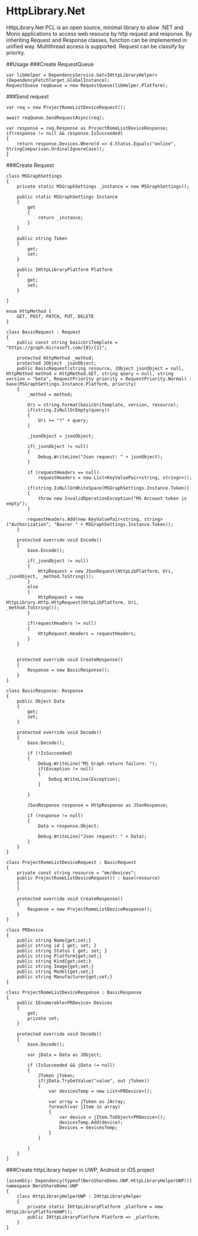 # HttpLibrary.Net
HttpLibrary.Net PCL is an open source, minimal library to allow .NET and Mono applications to access web resouce by http request and response.
By inheriting Request and Response classes, function can be implemented in unified way. Multithread access is supported. Request can be classify by priority.

##Usage
###Create RequestQueue

	var libHelper = DependencyService.Get<IHttpLibraryHelper>(DependencyFetchTarget.GlobalInstance);
	RequestQueue reqQueue = new RequestQueue(libHelper.Platform);

###Send request

	var req = new ProjectRomeListDeviceRequest();

	await reqQueue.SendRequestAsync(req);

	var response = req.Response as ProjectRomeListDeviceResponse;
	if(response != null && response.IsSucceeded)
	{
		return response.Devices.Where(d => d.Status.Equals("online", StringComparison.OrdinalIgnoreCase));
	}	
		
###Create Request

	class MSGraphSettings
    {
        private static MSGraphSettings _instance = new MSGraphSettings();

        public static MSGraphSettings Instance
        {
            get
            {
                return _instance;
            }
        }

        public string Token
        {
            get;
            set;
        }

        public IHttpLibraryPlatform Platform
        {
            get;
            set;
        }

    }
	
	enum HttpMethod {
        GET, POST, PATCH, PUT, DELETE
    }

    class BasicRequest : Request
    {
        public const string basicUriTemplate = "https://graph.microsoft.com/{0}/{1}";

        protected HttpMethod _method;
        protected JObject _jsonObject;
        public BasicRequest(string resource, JObject jsonObject = null, HttpMethod method = HttpMethod.GET, string query = null, string version = "beta", RequestPriority priority = RequestPriority.Normal) : base(MSGraphSettings.Instance.Platform, priority)
        {
            _method = method;

            Uri = string.Format(basicUriTemplate, version, resource);
            if(string.IsNullOrEmpty(query))
            {
                Uri += "?" + query;
            }

            _jsonObject = jsonObject;

            if(_jsonObject != null)
            {
                Debug.WriteLine("Json request: " + jsonObject);
            }

            if (requestHeaders == null)
                requestHeaders = new List<KeyValuePair<string, string>>();

            if(string.IsNullOrWhiteSpace(MSGraphSettings.Instance.Token))
            {
                throw new InvalidOperationException("MS Account token is empty");
            }

            requestHeaders.Add(new KeyValuePair<string, string>("Authorization", "Bearer " + MSGraphSettings.Instance.Token));
        }

        protected override void Encode()
        {
            base.Encode();

            if(_jsonObject != null)
            {
                HttpRequest = new JSonRequest(HttpLibPlatform, Uri, _jsonObject, _method.ToString());
            }
            else
            {
                HttpRequest = new HttpLibrary.Http.HttpRequest(HttpLibPlatform, Uri, _method.ToString());
            }

            if(requestHeaders != null)
            {
                HttpRequest.Headers = requestHeaders;
            }
        }


        protected override void CreateResponse()
        {
            Response = new BasicResponse();
        }
    }

    class BasicResponse: Response
    {
        public Object Data
        {
            get;
            set;
        }

        protected override void Decode()
        {
            base.Decode();

            if (!IsSucceeded)
            {
                Debug.WriteLine("MS Graph return failure: ");
                if(Exception != null)
                {
                    Debug.WriteLine(Exception);
                }

            }

            JSonResponse response = HttpResponse as JSonResponse;

            if (response != null)
            {
                Data = response.Object;

                Debug.WriteLine("Json request: " + Data);
            }
        }
    }
	
	class ProjectRomeListDeviceRequest : BasicRequest
    {
        private const string resource = "me/devices";
        public ProjectRomeListDeviceRequest() : base(resource)
        {
        }

        protected override void CreateResponse()
        {
            Response = new ProjectRomeListDeviceResponse();
        }
    }

    class PRDevice
    {
        public string Name{get;set;}
        public string id { get; set; }
        public string Status { get; set; }
        public string Platform{get;set;}
        public string Kind{get;set;}
        public string Image{get;set;}
        public string Model{get;set;}
        public string Manufacturer{get;set;}
    }

    class ProjectRomeListDeviceResponse : BasicResponse
    {
        public IEnumerable<PRDevice> Devices
        {
            get;
            private set;
        }
        
        protected override void Decode()
        {
            base.Decode();

            var jData = Data as JObject;

            if (IsSucceeded && jData != null)
            {
                JToken jToken;
                if(jData.TryGetValue("value", out jToken))
                {
                    var devicesTemp = new List<PRDevice>();

                    var array = jToken as JArray;
                    foreach(var jItem in array)
                    {
                        var device = jItem.ToObject<PRDevice>();
                        devicesTemp.Add(device);
                        Devices = devicesTemp;
                    }
                }
                
            }
        }
    }
	
###Create httpLibrary helper in UWP, Android or iOS project

	[assembly: Dependency(typeof(NeroShareDemo.UWP.HttpLibraryHelperUWP))]
	namespace NeroShareDemo.UWP
	{
		class HttpLibraryHelperUWP : IHttpLibraryHelper
		{
			private static IHttpLibraryPlatform _platform = new HttpLibraryPlatformUWP();
			public IHttpLibraryPlatform Platform => _platform;
		}
	}

